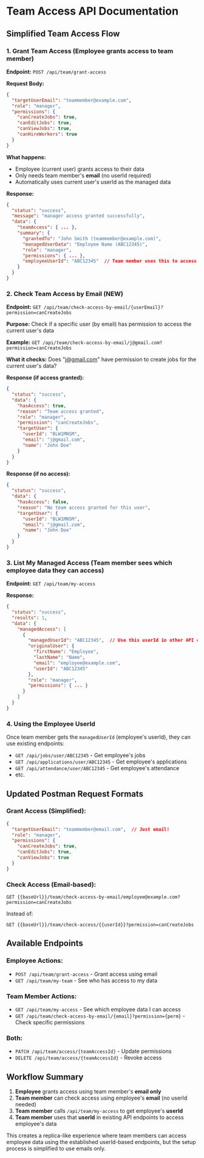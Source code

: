 # Team Access API Documentation

## Simplified Team Access Flow

### 1. Grant Team Access (Employee grants access to team member)

**Endpoint:** `POST /api/team/grant-access`

**Request Body:**
```json
{
  "targetUserEmail": "teammember@example.com",
  "role": "manager",
  "permissions": {
    "canCreateJobs": true,
    "canEditJobs": true,
    "canViewJobs": true,
    "canHireWorkers": true
  }
}
```

**What happens:**
- Employee (current user) grants access to their data
- Only needs team member's **email** (no userId required)
- Automatically uses current user's userId as the managed data

**Response:**
```json
{
  "status": "success",
  "message": "manager access granted successfully",
  "data": {
    "teamAccess": { ... },
    "summary": {
      "grantedTo": "John Smith (teammember@example.com)",
      "managedUserData": "Employee Name (ABC12345)",
      "role": "manager",
      "permissions": { ... },
      "employeeUserId": "ABC12345"  // Team member uses this to access data
    }
  }
}
```

### 2. Check Team Access by Email (NEW)

**Endpoint:** `GET /api/team/check-access-by-email/{userEmail}?permission=canCreateJobs`

**Purpose:** Check if a specific user (by email) has permission to access the current user's data

**Example:** `GET /api/team/check-access-by-email/j@gmail.com?permission=canCreateJobs`

**What it checks:** Does "j@gmail.com" have permission to create jobs for the current user's data?

**Response (if access granted):**
```json
{
  "status": "success",
  "data": {
    "hasAccess": true,
    "reason": "Team access granted",
    "role": "manager",
    "permission": "canCreateJobs",
    "targetUser": {
      "userId": "BLW1MNSM",
      "email": "j@gmail.com",
      "name": "John Doe"
    }
  }
}
```

**Response (if no access):**
```json
{
  "status": "success",
  "data": {
    "hasAccess": false,
    "reason": "No team access granted for this user",
    "targetUser": {
      "userId": "BLW1MNSM",
      "email": "j@gmail.com",
      "name": "John Doe"
    }
  }
}
```

### 3. List My Managed Access (Team member sees which employee data they can access)

**Endpoint:** `GET /api/team/my-access`

**Response:**
```json
{
  "status": "success",
  "results": 1,
  "data": {
    "managedAccess": [
      {
        "managedUserId": "ABC12345",  // Use this userId in other API calls
        "originalUser": {
          "firstName": "Employee",
          "lastName": "Name",
          "email": "employee@example.com",
          "userId": "ABC12345"
        },
        "role": "manager",
        "permissions": { ... }
      }
    ]
  }
}
```

### 4. Using the Employee UserId

Once team member gets the `managedUserId` (employee's userId), they can use existing endpoints:

- `GET /api/jobs/user/ABC12345` - Get employee's jobs
- `GET /api/applications/user/ABC12345` - Get employee's applications
- `GET /api/attendance/user/ABC12345` - Get employee's attendance
- etc.

## Updated Postman Request Formats

### Grant Access (Simplified):
```json
{
  "targetUserEmail": "teammember@email.com",  // Just email!
  "role": "manager",
  "permissions": {
    "canCreateJobs": true,
    "canEditJobs": true,
    "canViewJobs": true
  }
}
```

### Check Access (Email-based):
```
GET {{baseUrl}}/team/check-access-by-email/employee@example.com?permission=canCreateJobs
```

Instead of:
```
GET {{baseUrl}}/team/check-access/{{userId}}?permission=canCreateJobs
```

## Available Endpoints

### Employee Actions:
- `POST /api/team/grant-access` - Grant access using email
- `GET /api/team/my-team` - See who has access to my data

### Team Member Actions:
- `GET /api/team/my-access` - See which employee data I can access
- `GET /api/team/check-access-by-email/{email}?permission={perm}` - Check specific permissions

### Both:
- `PATCH /api/team/access/{teamAccessId}` - Update permissions
- `DELETE /api/team/access/{teamAccessId}` - Revoke access

## Workflow Summary

1. **Employee** grants access using team member's **email only**
2. **Team member** can check access using employee's **email** (no userId needed)
3. **Team member** calls `/api/team/my-access` to get employee's **userId**
4. **Team member** uses that **userId** in existing API endpoints to access employee's data

This creates a replica-like experience where team members can access employee data using the established userId-based endpoints, but the setup process is simplified to use emails only.
